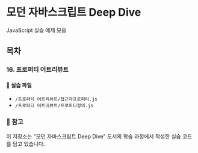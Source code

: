 # 모던 자바스크립트 Deep Dive

JavaScript 실습 예제 모음

## 목차

### 16. 프로퍼티 어트리뷰트

#### 📁 실습 파일
- `/프로퍼티 어트리뷰트/접근자프로퍼티.js`
- `/프로퍼티 어트리뷰트/프로퍼티정의.js`

### 📝 참고
이 저장소는 "모던 자바스크립트 Deep Dive" 도서의 학습 과정에서 작성한 실습 코드를 담고 있습니다.